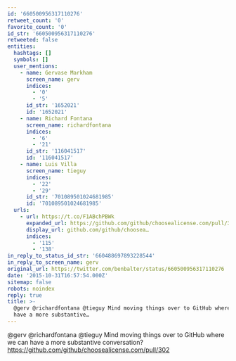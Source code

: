 ```yaml
---
id: '660500956317110276'
retweet_count: '0'
favorite_count: '0'
id_str: '660500956317110276'
retweeted: false
entities:
  hashtags: []
  symbols: []
  user_mentions:
    - name: Gervase Markham
      screen_name: gerv
      indices:
        - '0'
        - '5'
      id_str: '1652021'
      id: '1652021'
    - name: Richard Fontana
      screen_name: richardfontana
      indices:
        - '6'
        - '21'
      id_str: '116041517'
      id: '116041517'
    - name: Luis Villa
      screen_name: tieguy
      indices:
        - '22'
        - '29'
      id_str: '701089501024681985'
      id: '701089501024681985'
  urls:
    - url: https://t.co/F1ABchPBWk
      expanded_url: https://github.com/github/choosealicense.com/pull/302
      display_url: github.com/github/choosea…
      indices:
        - '115'
        - '138'
in_reply_to_status_id_str: '660488697893228544'
in_reply_to_screen_name: gerv
original_url: https://twitter.com/benbalter/status/660500956317110276
date: '2015-10-31T16:57:54.000Z'
sitemap: false
robots: noindex
reply: true
title: >-
  @gerv @richardfontana @tieguy Mind moving things over to GitHub where we can
  have a more substantive…
---
```


@gerv @richardfontana @tieguy Mind moving things over to GitHub where we can have a more substantive conversation? https://github.com/github/choosealicense.com/pull/302